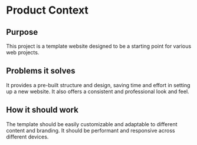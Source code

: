 # Product Context

## Purpose
This project is a template website designed to be a starting point for various web projects.

## Problems it solves
It provides a pre-built structure and design, saving time and effort in setting up a new website. It also offers a consistent and professional look and feel.

## How it should work
The template should be easily customizable and adaptable to different content and branding. It should be performant and responsive across different devices.
